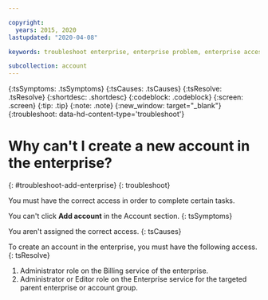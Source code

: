 ```yaml
---

copyright:
  years: 2015, 2020
lastupdated: "2020-04-08"

keywords: troubleshoot enterprise, enterprise problem, enterprise access, new enterprise account

subcollection: account
---
```


{:tsSymptoms: .tsSymptoms}
{:tsCauses: .tsCauses}
{:tsResolve: .tsResolve}
{:shortdesc: .shortdesc}
{:codeblock: .codeblock}
{:screen: .screen}
{:tip: .tip}
{:note: .note}
{:new_window: target="_blank"}
{:troubleshoot: data-hd-content-type='troubleshoot'}

# Why can't I create a new account in the enterprise?
{: #troubleshoot-add-enterprise}
{: troubleshoot}

You must have the correct access in order to complete certain tasks. 

You can't click **Add account** in the Account section.
{: tsSymptoms}

You aren't assigned the correct access.
{: tsCauses}

To create an account in the enterprise, you must have the following access.
{: tsResolve}
1. Administrator role on the Billing service of the enterprise.
2. Administrator or Editor role on the Enterprise service for the targeted parent enterprise or account group.